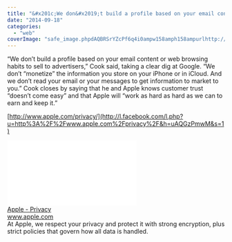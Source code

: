 ```yaml
---
title: "&#x201c;We don&#x2019;t build a profile based on your email content or web browsing habits to..."
date: "2014-09-18"
categories: 
  - "web"
coverImage: "safe_image.phpdAQBRSrYZcPf6q4i0ampw158amph158ampurlhttp://images.apple_.com/v/privacy/a/images/overview-icon-government.png"
---
```


“We don’t build a profile based on your email content or web browsing habits to sell to advertisers,” Cook said, taking a clear dig at Google. “We don’t “monetize” the information you store on your iPhone or in iCloud. And we don’t read your email or your messages to get information to market to you.” Cook closes by saying that he and Apple knows customer trust “doesn’t come easy” and that Apple will “work as hard as hard as we can to earn and keep it.”  
  
[http://www.apple.com/privacy/](http://l.facebook.com/l.php?u=http%3A%2F%2Fwww.apple.com%2Fprivacy%2F&h=uAQGzPmwM&s=1)  
  
[![](images/safe_image.php?d=AQBRSrYZcPf6q4i0&w=158&h=158&url=http%3A%2F%2Fimages.apple.com%2Fv%2Fprivacy%2Fa%2Fimages%2Foverview-icon-government.png)](http://l.facebook.com/l.php?u=http%3A%2F%2Fwww.apple.com%2Fprivacy%2F&h=eAQGOEpSm&s=1)  
[Apple - Privacy](http://l.facebook.com/l.php?u=http%3A%2F%2Fwww.apple.com%2Fprivacy%2F&h=DAQEc1_If&s=1)  
www.apple.com  
At Apple, we respect your privacy and protect it with strong encryption, plus strict policies that govern how all data is handled.
